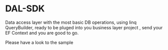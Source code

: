 # DAL-SDK
Data access layer with the most basic DB operations,
using linq QueryBuilder,
ready to be pluged into you business layer project , 
send your EF Context and you are good to go.

Please have a look to the sample
